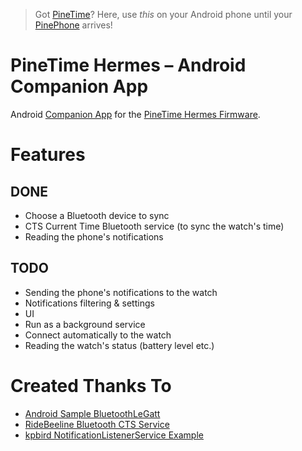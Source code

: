 > Got [PineTime](https://www.pine64.org/pinetime/)? Here, use *this* on your Android phone until your [PinePhone](https://www.pine64.org/pinephone/) arrives!

# PineTime Hermes – Android Companion App
Android [Companion App](https://github.com/Dejvino/pinetime-hermes-companion) for the [PineTime Hermes Firmware](https://github.com/Dejvino/pinetime-hermes-firmware).

# Features
## DONE
* Choose a Bluetooth device to sync
* CTS Current Time Bluetooth service (to sync the watch's time)
* Reading the phone's notifications

## TODO
* Sending the phone's notifications to the watch
* Notifications filtering & settings
* UI
* Run as a background service
* Connect automatically to the watch
* Reading the watch's status (battery level etc.)

# Created Thanks To
* [Android Sample BluetoothLeGatt](https://github.com/android/connectivity-samples/tree/master/BluetoothLeGatt)
* [RideBeeline Bluetooth CTS Service](https://github.com/RideBeeline/android-bluetooth-current-time-service)
* [kpbird NotificationListenerService Example](https://github.com/kpbird/NotificationListenerService-Example/)
